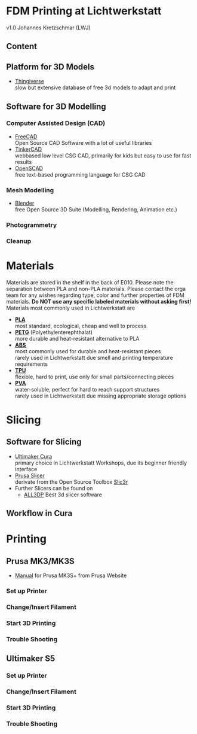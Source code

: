 # FDM Printing at Lichtwerkstatt
v1.0 Johannes Kretzschmar (LWJ)

## Content

## Platform for 3D Models

- [Thingiverse](https://www.thingiverse.com/)  
slow but extensive database of free 3d models to adapt and print

## Software for 3D Modelling

### Computer Assisted Design (CAD)
- [FreeCAD](https://www.freecadweb.org/)  
Open Source CAD Software with a lot of useful libraries
- [TinkerCAD](https://www.tinkercad.com/)  
webbased low level CSG CAD, primarily for kids but easy to use for fast results
- [OpenSCAD](https://openscad.org/)  
free text-based programming language for CSG CAD

### Mesh Modelling
- [Blender](https://www.blender.org)  
free Open Source 3D Suite (Modelling, Rendering, Animation etc.)

### Photogrammetry

### Cleanup

# Materials 

Materials are stored in the shelf in the back of E010. Please note the separation between PLA and non-PLA materials. Please contact the orga team for any wishes regarding type, color and further properties of FDM materials. **Do NOT use any specific labeled materials without asking first!** Materials most commonly used in Lichtwerkstatt are

- [**PLA**](https://help.prusa3d.com/article/pla_2062)   
most standard, ecological, cheap and well to process  
- [**PETG**](https://help.prusa3d.com/article/petg_2059)  (Polyethylenterephthalat)   
more durable and heat-resistant alternative to PLA
- [**ABS**](https://help.prusa3d.com/article/abs_2058)  
most commonly used for durable and heat-resistant pieces  
rarely used in Lichtwerkstatt due smell and printing temperature requirements
- [**TPU**](https://help.prusa3d.com/article/flexible-materials_2057)  
flexible, hard to print, use only for small parts/connecting pieces
- [**PVA**](https://help.prusa3d.com/article/water-soluble-bvoh-pva_167012)  
water-soluble, perfect for hard to reach support structures  
rarely used in Lichtwerkstatt due missing appropriate storage options

# Slicing

## Software for Slicing

- [Ultimaker Cura](https://ultimaker.com/de/software/ultimaker-cura)  
primary choice in Lichtwerkstatt Workshops, due its beginner friendly interface
- [Prusa Slicer](https://www.prusa3d.com/de/page/prusaslicer_424/)  
derivate from the Open Source Toolbox [Slic3r](https://slic3r.org/)
- Further Slicers can be found on
  -  [ALL3DP](https://all3dp.com/1/best-3d-slicer-software-3d-printer/) Best 3d slicer software

## Workflow in Cura

# Printing

## Prusa MK3/MK3S

- [Manual](https://help.prusa3d.com/de/tag/mk3s-2) for Prusa MK3S+ from Prusa Website

### Set up Printer

### Change/Insert Filament

### Start 3D Printing

### Trouble Shooting

## Ultimaker S5

### Set up Printer

### Change/Insert Filament

### Start 3D Printing

### Trouble Shooting